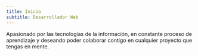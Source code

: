 ```yaml
---
title: Inicio
subtitle: Desarrollador Web
---
```


Apasionado por las tecnologías de la información, en constante proceso de aprendizaje y deseando poder colaborar contigo en cualquier proyecto que tengas en mente.
